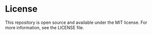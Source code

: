 # License

This repository is open source and available under the MIT license. For more information, see the LICENSE file.

